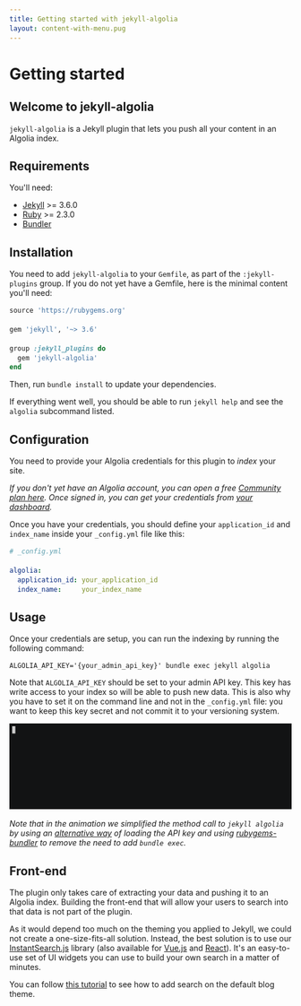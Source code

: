 ```yaml
---
title: Getting started with jekyll-algolia
layout: content-with-menu.pug
---
```


# Getting started

## Welcome to jekyll-algolia

`jekyll-algolia` is a Jekyll plugin that lets you push all your content in an
Algolia index.

## Requirements

You'll need:

- [Jekyll][1] >= 3.6.0
- [Ruby][2] >= 2.3.0
- [Bundler][3]

## Installation

You need to add `jekyll-algolia` to your `Gemfile`, as part of the
`:jekyll-plugins` group. If you do not yet have a Gemfile, here is the minimal
content you'll need:

```ruby
source 'https://rubygems.org'

gem 'jekyll', '~> 3.6'

group :jekyll_plugins do
  gem 'jekyll-algolia'
end
```

Then, run `bundle install` to update your dependencies.

If everything went well, you should be able to run `jekyll help` and see the
`algolia` subcommand listed.

## Configuration

You need to provide your Algolia credentials for this plugin to *index* your
site.

*If you don't yet have an Algolia account, you can open a free [Community plan
here][4]. Once signed in, you can get your credentials from
[your dashboard][5].*

Once you have your credentials, you should define your `application_id` and
`index_name` inside your `_config.yml` file like this:

```yaml
# _config.yml

algolia:
  application_id: your_application_id
  index_name:     your_index_name
```

## Usage

Once your credentials are setup, you can run the indexing by running the
following command:

```shell
ALGOLIA_API_KEY='{your_admin_api_key}' bundle exec jekyll algolia
```

Note that `ALGOLIA_API_KEY` should be set to your admin API key. This key has
write access to your index so will be able to push new data. This is also why
you have to set it on the command line and not in the `_config.yml` file: you
want to keep this key secret and not commit it to your versioning system.

![jekyll algolia command example][6]

_Note that in the animation we simplified the method call to `jekyll algolia` by using an
[alternative way][7] of loading the API key and using [rubygems-bundler][8] to
remove the need to add `bundle exec`._

## Front-end

The plugin only takes care of extracting your data and pushing it to an Algolia
index. Building the front-end that will allow your users to search into that
data is not part of the plugin.

As it would depend too much on the theming you applied to Jekyll, we could not
create a one-size-fits-all solution. Instead, the best solution is to use our
[InstantSearch.js][9] library (also available for [Vue.js][10] and [React][11]).
It's an easy-to-use set of UI widgets you can use to build your own search in
a matter of minutes.

You can follow [this tutorial][12] to see how to add search on the default blog
theme.


[1]: https://jekyllrb.com/
[2]: https://www.ruby-lang.org/en/
[3]: http://bundler.io/
[4]: https://www.algolia.com/users/sign_up/hacker
[5]: https://www.algolia.com/licensing
[6]: ./assets/images/getting-started.gif
[7]: ./commandline.html#algolia-api-key-file
[8]: https://github.com/rvm/rubygems-bundler
[9]: https://community.algolia.com/instantsearch.js/
[10]: https://community.algolia.com/vue-instantsearch/
[11]: https://community.algolia.com/react-instantsearch/
[12]: ./blog.html

